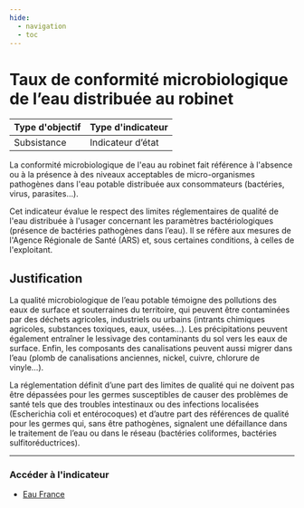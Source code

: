 ```yaml
---
hide:
  - navigation
  - toc
---
```


# Taux de conformité microbiologique de l’eau distribuée au robinet 

|Type d'objectif|Type d'indicateur|
|--|--|
|Subsistance|Indicateur d’état|

La  conformité  microbiologique  de  l'eau  au  robinet  fait  référence  à  l'absence ou à la présence  à  des  niveaux  acceptables  de  micro-organismes  pathogènes  dans  l'eau potable distribuée aux consommateurs (bactéries, virus, parasites…). 
 
Cet  indicateur  évalue  le  respect  des  limites  réglementaires  de  qualité  de  l'eau distribuée  à  l'usager  concernant  les  paramètres  bactériologiques  (présence  de bactéries  pathogènes  dans  l’eau).  Il  se  réfère  aux  mesures  de l'Agence Régionale de Santé (ARS) et, sous certaines conditions, à celles de l'exploitant. 


## Justification

La  qualité  microbiologique  de  l’eau  potable  témoigne  des  pollutions  des  eaux  de surface  et  souterraines  du  territoire,  qui  peuvent  être  contaminées  par  des déchets agricoles,  industriels  ou  urbains  (intrants  chimiques  agricoles,  substances  toxiques, eaux,  usées…).  Les  précipitations  peuvent  également  entraîner  le  lessivage  des contaminants du sol vers les eaux de surface. Enfin, les composants des canalisations peuvent  aussi  migrer  dans  l’eau  (plomb  de  canalisations  anciennes,  nickel,  cuivre, chlorure de vinyle…). 
 
La  réglementation  définit  d’une  part  des  limites  de  qualité  qui  ne  doivent  pas  être dépassées  pour  les  germes  susceptibles  de  causer  des  problèmes  de  santé  tels  que des troubles intestinaux ou des infections localisées (Escherichia coli et entérocoques) et  d’autre  part  des  références  de  qualité pour les germes qui, sans être pathogènes, signalent  une  défaillance  dans  le  traitement  de  l’eau  ou  dans  le  réseau  (bactéries coliformes, bactéries sulfitoréductrices). 

---

### Accéder à l'indicateur

- [Eau France](https://www.services.eaufrance.fr/indicateurs/P101.1)

